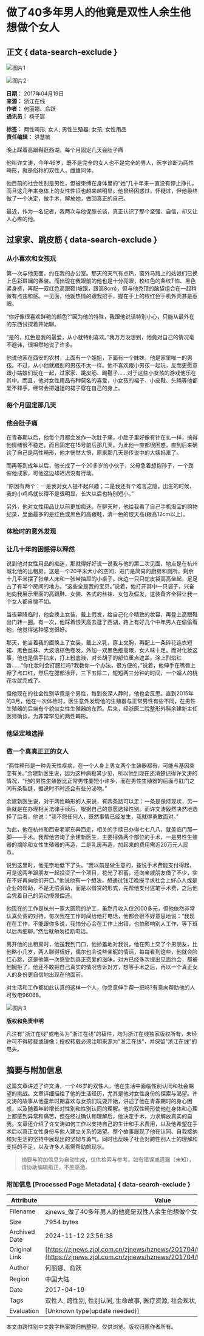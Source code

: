 # 做了40多年男人的他竟是双性人余生他想做个女人

## 正文 { data-search-exclude }


![图片1](../../../xnlm/zjxw_xl/zjxw_xltbtp/201703/W020170302540511352453.jpg)

![图片2](../../../xnlm/zjxw_xl/zjxw_xltbtp/201611/W020161114384562031905.jpg)

**日期：** 2017年04月19日  
**来源：** 浙江在线  
**作者：** 何丽娜、俞跃  
**通讯员：** 杨子宸

**标签：** 两性畸形; 女人; 男性生殖器; 女孩; 女性用品  
**责任编辑：** 洪慧敏

晚上踩着高跟鞋逛西湖，每个月固定几天会肚子痛

他叫许文涛，今年46岁，既不是完全的女人也不是完全的男人，医学诊断为两性畸形，就是俗称的双性人，雌雄同体。

他目前的社会性别是男性，但被束缚在身体里的“她”几十年来一直没有停止挣扎，而且这几年来身体上的女性性征也越来越明显。他曾经困惑过，怀疑过，但他最终做了一个决定，做手术，解放她，做回真正的自己。

最近，作为一名记者，我两次与他促膝长谈，真正认识了那个坚强、自信，却又让人心疼的他。

## 过家家、跳皮筋 { data-search-exclude }

### 从小喜欢和女孩玩

第一次与他见面，约在我的办公室。那天的天气有点热，窗外马路上的姑娘们已换上色彩斑斓的春装。而出现在我眼前的他也是十分亮眼，枚红色的条纹T恤、黑色紧身裤，再配一双红色高跟鞋(坡跟，跟高8cm)，但与他秃顶的脑袋组合在一起稍微有点违和感。一见面，他就热情的跟我招手，握在手上的枚红色手机外壳甚是惹眼。

“你好像很喜欢鲜艳的颜色?”因为他的特殊，我跟他说话特别小心，只能从最外在的东西试探着开始聊。

“是的，红色是我的最爱，从小就特别喜欢。”我万万没想到，他竟对自己的情况毫不避讳，很坦然地说了许多。

他说他家在西安的农村，上面有一个姐姐，下面有一个妹妹，他是家里唯一的男孩。不过，从小他就跟别的男孩不太一样。他不喜欢跟小男孩一起玩，反而更愿意跟小姑娘们玩在一起，过家家、跳皮筋、踢毽子……对于这些小女孩的游戏他乐在其中。而且，他对女性用品有种莫名的喜爱，小女孩的裙子、小皮鞋、头绳等他都爱不释手，经常会把姐姐的裙子穿在自己的身上。

### 每个月固定那几天

### 他会肚子痛

在青春期以后，他每个月都会发作一次肚子痛，小肚子里好像有针在扎一样，搞得他情绪很不稳定，而且固定在15号前后那几天。为此他一直都很困惑，直到后来确诊了自己是两性畸形，他才恍然大悟，原来那几天是传说中的大姨妈来了。

而再等到成年以后，他长成了一个20多岁的小伙子，父母急着想抱孙子，一个劲催他成家，可他这边却迟迟没有行动。

“原因有两个：一是我对女人提不起兴趣；二是我还有个难言之隐，出生的时候，我的小鸡鸡就长得不是很明显，长大以后也特别短小。”

另外，他对女性用品比以前更加痴迷。在聊天时，他给我看了自己手机淘宝的购物纪录，里面最多的是红色或黑色的高跟鞋，清一色的恨天高(跟高12cm以上)。

### 体检时的意外发现

### 让几十年的困惑得以释然

说到他对女性用品的痴迷，那就得好好说一说我与他的第二次见面，地点是在杭州城北他的出租房。这是一个20平米大小的空间，进门是简易的厨房和厕所，剩余十几平米摆了张单人床和一张带抽屉的小桌子。床边一只只蛇皮袋高高垒起，足足占了有半个房间的地方。“这些全是我的宝贝。”说着，他打开其中一只袋子，兴奋地向我展示里面的高跟鞋、女装、各式的丝袜、女包及假发，这装备齐全得让我一个女人都自愧不如。

当夜幕降临时，他会换上女装，戴上假发，给自己化个精致的妆容，再登上高跟鞋出门转一圈。有一次，他踩着恨天高去逛了西湖，路上有好几个中年男人在偷偷看他，他觉得这种感觉很好。

那天，他当着我的面换上了女装，戴上义乳，穿上文胸，再配上一条碎花连衣短裙、黑色丝袜、大波浪棕色卷发，外加一双黑色细高跟，女人味十足。而对化妆这事，他也是信手拈来，打上粉底液，对长胡子的部位重点遮盖，涂上烈焰红唇……“你化妆时会打腮红吗?我教你一个办法，很方便的。”说着，他伸手在嘴唇上擦了点口红，然后在腮部涂开，三下五除二，短短两三分钟的时间，一个媚人的桃花妆就完成了。

但他现在的社会性别毕竟是个男性，每到夜深人静时，他也会反思。直到2015年的3月，他在一次体检时，医生意外发现他的生殖器与正常男性有些不同，在男性生殖器的后端有个貌似女性生殖器的东西。后来，经浙医二院整形外科余建新主任医师确诊，为非常罕见的两性畸形。

### 他坚定地选择

### 做一个真真正正的女人

“两性畸形是一种先天性疾病，在一个人身上男女两个生殖器都有，可能与基因突变有关。”余建新医生说，因为这种病极其少见，所以他到现在还清楚记得许文涛的情况，“他的男性生殖器比正常男性要短小许多，而在男性生殖器的后面与肛门之间有条裂缝，据说时不时还会有些分泌物。”

余建新医生说，对于两性畸形的人来说，有两条路可以走：一条是保持现状，另一条就是在办理相关法律手续后，根据自己的意愿选择性别。而许文涛毅然决然地选择了后者，他说：“我不怨任何人，既然事情已经发生，我就得勇敢面对。”

为此，他在杭州和西安老家东奔西走，相关的手续已办得七七八八，就差临门那一脚——手术。我帮他咨询了余建新医生，主要得做两个部位的手术，一是男性生殖器的摘除和女性生殖器的再造，二是乳房再造，加起来的费用需近20万元人民币。

说到这里时，他无奈地低下了头。“我以前是做生意的，按说手术费能支付得起，可是这两年跟朋友一起投资了一个项目，花光了积蓄，还向亲戚朋友借了不少，实在不好再向他们开口。”他说他有一个想法，想通过钱江晚报寻求社会上好心人或是企业的帮助，不是无偿资助，而是以借贷的形式，先帮他支付这笔手术费，之后他会凭着自己的劳动慢慢偿还。

他现在的工作是杭州一家大医院的护工，虽然月收入仅2000多元，但他依然非常认真负责的对待，每次我在工作时间给他打电话，他都会很不好意思地说：“我现在在工作，不能跟你多说，我怕分心会在工作上出错，也怕影响别人工作，等下班以后再细聊。”然后就匆匆挂断电话。

离开他的出租房时，他送我到门口，他娇羞地对我说，他在网上交了个男朋友，比他略小几岁，两人聊得很好，偶尔也会说些亲昵的情话，每每看到这些，他就会脸红心跳，这是他第一次感受到真正恋爱的滋味。对方已经多次提出见面约会，都被他婉拒了，他还不敢把自己真实的情况告诉对方，想等手术之后，再以一个真正女人的身份更自信地出现在他面前。

对生活和工作都如此认真的这样一个人，你愿意伸手帮一把吗?有意向帮助他的人可致电96068。

![图片3](./W020170419257441048708.jpg)

**版权和免责申明**

凡注有"浙江在线"或电头为"浙江在线"的稿件，均为浙江在线独家版权所有，未经许可不得转载或镜像；授权转载必须注明来源为"浙江在线"，并保留"浙江在线"的电头。
<!-- tcd_original_link https://zjnews.zjol.com.cn/zjnews/hznews/201704/t20170419_3481080.shtml -->
## 摘要与附加信息

<!-- tcd_abstract -->
这篇文章讲述了许文涛，一个46岁的双性人，他在生活中面临性别认同和社会期望的挑战。文章详细描绘了他的生活经历，尤其是他对女性身份的探索与渴望。许文涛的故事从他童年时期喜欢与女孩们玩耍开始，讲述了他在青春期时的身心困惑，以及随着年龄增长对性别和性别认同的理解。他的双性畸形使他在身体和心理上都感到异常和痛苦，但在经过确认和理解后，他决定手术，力求解放真实的自我。文章还介绍了许文涛如何工作以支持自己的生计和手术费用，以及他希望在手术后以真正女性身份与他人建立关系的渴望。整个故事展现了他在认同、自我接纳和对生活的坚持中展现出的坚韧与勇气。同时也反映了社会对跨性别人士的理解和支持的不足，以及许多人亟需帮助的现状。
<!-- tcd_abstract_end -->

> 摘要与附加信息为自动生成，仅供检索与参考。如有错误或遗漏（未知），请协助编辑指正，不胜感激。

### 附加信息 [Processed Page Metadata] { data-search-exclude }

| Attribute       | Value                                  |
|-----------------|----------------------------------------|
| Filename        | zjnews_做了40多年男人的他竟是双性人余生他想做个女人_-_浙江新闻.md                             |
| Size            | 7954 bytes                           |
| Archived Date   | 2024-11-12 23:56:38                             |
| Original Link   | [https://zjnews.zjol.com.cn/zjnews/hznews/201704/t20170419_3481080.shtml](https://zjnews.zjol.com.cn/zjnews/hznews/201704/t20170419_3481080.shtml)                       |
| Author          | 何丽娜、俞跃                               |
| Region          | 中国大陆                               |
| Date            | 2017-04-19                                 |
| Tags            | 双性人, 跨性别, 性别认同, 生命故事, 医疗资源, 社会现状, 女性身份, 情感经历                                 |
| Evaluation            | [Unknown type(update needed)]                                 |
<!-- tcd_table_end -->

本文由跨性别中文数字档案馆归档整理，仅供浏览。版权归原作者所有。
